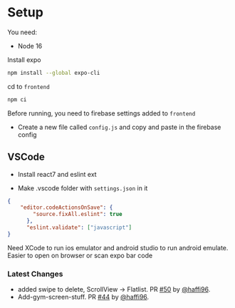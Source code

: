 
# Setup

You need:

- Node 16

Install expo

```bash
npm install --global expo-cli
```

cd to `frontend`

```bash
npm ci
```

Before running, you need to firebase settings added to `frontend`

- Create a new file called `config.js` and copy and paste in the firebase config

## VSCode

- Install react7 and eslint ext

- Make .vscode folder with `settings.json` in it

```json
{
    "editor.codeActionsOnSave": {
        "source.fixAll.eslint": true
      },
      "eslint.validate": ["javascript"]
}
```

Need XCode to run ios emulator and android studio to run android emulate.
Easier to open on browser or scan expo bar code


### Latest Changes

* added swipe to delete, ScrollView -> Flatlist. PR [#50](https://github.com/haffi96/encapsulate/pull/50) by [@haffi96](https://github.com/haffi96).
* Add-gym-screen-stuff. PR [#44](https://github.com/haffi96/encapsulate/pull/44) by [@haffi96](https://github.com/haffi96).
